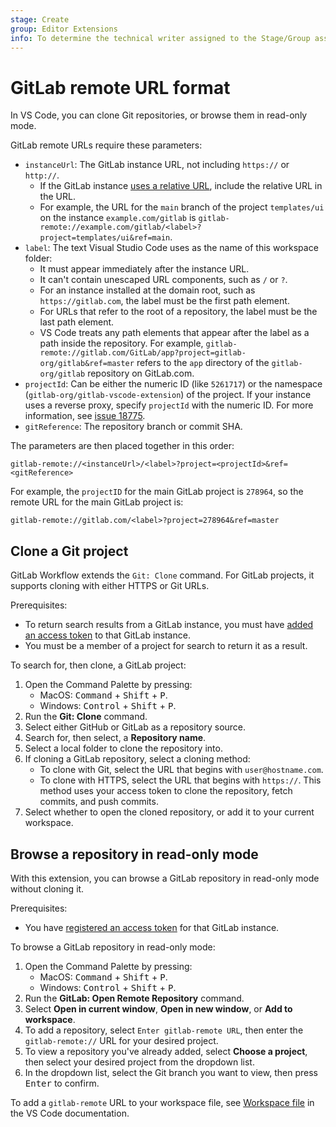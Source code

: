 ```yaml
---
stage: Create
group: Editor Extensions
info: To determine the technical writer assigned to the Stage/Group associated with this page, see https://handbook.gitlab.com/handbook/product/ux/technical-writing/#assignments
---
```


# GitLab remote URL format

In VS Code, you can clone Git repositories, or browse them
in read-only mode.

GitLab remote URLs require these parameters:

- `instanceUrl`: The GitLab instance URL, not including `https://` or `http://`.
  - If the GitLab instance [uses a relative URL](../../install/relative_url.md), include the relative URL in the URL.
  - For example, the URL for the `main` branch of the project `templates/ui` on the instance `example.com/gitlab` is
    `gitlab-remote://example.com/gitlab/<label>?project=templates/ui&ref=main`.
- `label`: The text Visual Studio Code uses as the name of this workspace folder:
  - It must appear immediately after the instance URL.
  - It can't contain unescaped URL components, such as `/` or `?`.
  - For an instance installed at the domain root, such as `https://gitlab.com`, the label must be the first path element.
  - For URLs that refer to the root of a repository, the label must be the last path element.
  - VS Code treats any path elements that appear after the label as a path inside the repository. For example,
    `gitlab-remote://gitlab.com/GitLab/app?project=gitlab-org/gitlab&ref=master` refers to the `app` directory of
    the `gitlab-org/gitlab` repository on GitLab.com.
- `projectId`: Can be either the numeric ID (like `5261717`) or the namespace (`gitlab-org/gitlab-vscode-extension`) of the
  project. If your instance uses a reverse proxy, specify `projectId` with the numeric ID. For more information, see
  [issue 18775](https://gitlab.com/gitlab-org/gitlab/-/issues/18775).
- `gitReference`: The repository branch or commit SHA.

The parameters are then placed together in this order:

```plaintext
gitlab-remote://<instanceUrl>/<label>?project=<projectId>&ref=<gitReference>
```

For example, the `projectID` for the main GitLab project is `278964`, so the remote URL for the main GitLab project is:

```plaintext
gitlab-remote://gitlab.com/<label>?project=278964&ref=master
```

## Clone a Git project

GitLab Workflow extends the `Git: Clone` command. For GitLab projects, it supports cloning with either
HTTPS or Git URLs.

Prerequisites:

- To return search results from a GitLab instance, you must have
  [added an access token](index.md#authenticate-with-gitlab) to that GitLab instance.
- You must be a member of a project for search to return it as a result.

To search for, then clone, a GitLab project:

1. Open the Command Palette by pressing:
   - MacOS: <kbd>Command</kbd> + <kbd>Shift</kbd> + <kbd>P</kbd>.
   - Windows: <kbd>Control</kbd> + <kbd>Shift</kbd> + <kbd>P</kbd>.
1. Run the **Git: Clone** command.
1. Select either GitHub or GitLab as a repository source.
1. Search for, then select, a **Repository name**.
1. Select a local folder to clone the repository into.
1. If cloning a GitLab repository, select a cloning method:
   - To clone with Git, select the URL that begins with `user@hostname.com`.
   - To clone with HTTPS, select the URL that begins with `https://`. This method uses your access token to clone the repository, fetch commits, and push commits.
1. Select whether to open the cloned repository, or add it to your current workspace.

## Browse a repository in read-only mode

With this extension, you can browse a GitLab repository in read-only mode without cloning it.

Prerequisites:

- You have [registered an access token](index.md#authenticate-with-gitlab) for that GitLab instance.

To browse a GitLab repository in read-only mode:

1. Open the Command Palette by pressing:
   - MacOS: <kbd>Command</kbd> + <kbd>Shift</kbd> + <kbd>P</kbd>.
   - Windows: <kbd>Control</kbd> + <kbd>Shift</kbd> + <kbd>P</kbd>.
1. Run the **GitLab: Open Remote Repository** command.
1. Select **Open in current window**, **Open in new window**, or **Add to workspace**.
1. To add a repository, select `Enter gitlab-remote URL`, then enter the `gitlab-remote://` URL for your desired project.
1. To view a repository you've already added, select **Choose a project**, then select your desired project from the dropdown list.
1. In the dropdown list, select the Git branch you want to view, then press <kbd>Enter</kbd> to confirm.

To add a `gitlab-remote` URL to your workspace file, see
[Workspace file](https://code.visualstudio.com/docs/editor/multi-root-workspaces#_workspace-file) in the VS Code documentation.
